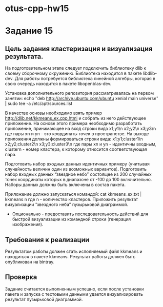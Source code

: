 # otus-cpp-hw15

# Задание 15
## Цель задания кластеризация и визуализация результата.

На подготовительном этапе следует подключить библиотеку dlib к своему сборочному окружению. Библиотека находится в пакете libdlib-dev. Для работы потребуется библиотека линейной алгебры, которая в свою очередь находится в пакете libopenblas-dev.

Установка дополнительного репозитория рассматривалась на первом занятии:
echo "deb http://archive.ubuntu.com/ubuntu xenial main universe" | sudo tee -a /etc/apt/sources.list

В качестве основы необходимо взять пример http://dlib.net/kkmeans_ex.cpp.html и собрать из него действующее приложение. 
На основе этого примера необходимо разработать приложение, принимающее на вход строки вида
x1;y1\n
x2;y2\n
x3;y3\n
где пары xn и yn - это координаты точек в пространстве. На выходе приложения должны формироваться строки вида:
x1;y1;cluster1\n
x2;y2;cluster2\n
x3;y3;cluster3\n
где пары xn и yn - идентичны входным, clustern - номер кластера, к которому относится соответствующая пара.

Подготовить набор входных данных идентичных примеру (учитывая случайность величин один из возможных вариантов).
Подготовить набор входных данных “звездное небо” состоящее из 200 случайных точек координаты которых в диапазоне от -100 до 100 включительно.
Наборы данных должны быть включены в состав пакета.

Приложение должно запускаться командой:
cat kkmeans_ex.txt | kkmeans n
где n - количество кластеров.
Приложить результат визуализации “звездного неба” пузырьковой диаграммой.

* Опционально - предоставить последовательность действий для быстрой
визуализации из командной строки (генерация изображения).

## Требования к реализации
Результатом работы должен стать исполняемый файл kkmeans и находиться
в пакете kkmeans. Результат работы должен быть опубликован на bintray.

## Проверка
Задание считается выполненным успешно, если после установки пакета
и запуска с тестовыми данными удается визуализировать результат
пузырьковой диаграммой.
